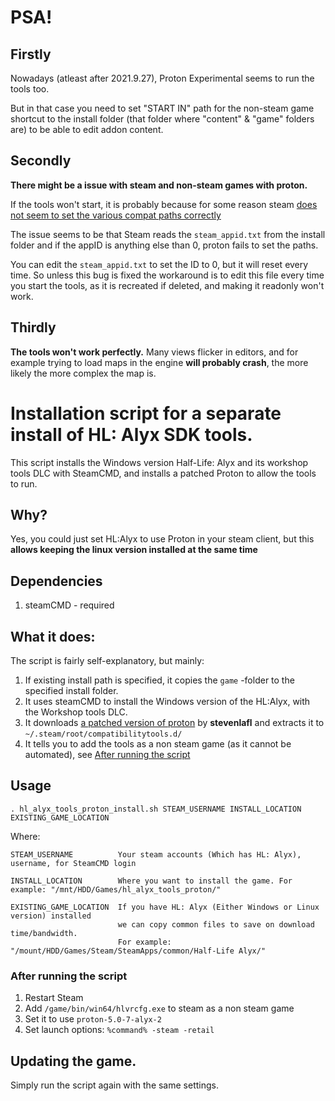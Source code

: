 # PSA!

## Firstly

Nowadays (atleast after 2021.9.27), Proton Experimental seems to run the tools too.

But in that case you need to set "START IN" path for the non-steam game shortcut to the install folder (that folder where "content" & "game" folders are) to be able to edit addon content.

## Secondly

**There might be a issue with steam and non-steam games with proton.**

If the tools won't start, it is probably because for some reason steam [does not seem to set the various compat paths correctly](https://github.com/ValveSoftware/steam-runtime/issues/467)

The issue seems to be that Steam reads the `steam_appid.txt` from the install folder and if the appID is anything else than 0, proton fails to set the paths.

You can edit the `steam_appid.txt` to set the ID to 0, but it will reset every time. So unless this bug is fixed the workaround is to edit this file every time you start the tools, as it is recreated if deleted, and making it readonly won't work.

## Thirdly

**The tools won't work perfectly.** Many views flicker in editors, and for example trying to load maps in the engine **will probably crash**, the more likely the more complex the map is.

# Installation script for a separate install of HL: Alyx SDK tools.

This script installs the Windows version Half-Life: Alyx and its workshop tools DLC with SteamCMD, and installs a patched Proton to allow the tools to run.

## Why?

Yes, you could just set HL:Alyx to use Proton in your steam client, but this **allows keeping the linux version installed at the same time**

## Dependencies

1. steamCMD - required

## What it does:

The script is fairly self-explanatory, but mainly:

1. If existing install path is specified, it copies the `game` -folder to the specified install folder.
2. It uses steamCMD to install the Windows version of the HL:Alyx, with the Workshop tools DLC.
3. It downloads [a patched version of proton](https://github.com/stevenlafl/Proton/releases/tag/proton-5.0-7-alyx-2) by **stevenlafl** and extracts it to `~/.steam/root/compatibilitytools.d/`
4. It tells you to add the tools as a non steam game (as it cannot be automated), see [After running the script](#after-running-the-script)

## Usage

`. hl_alyx_tools_proton_install.sh STEAM_USERNAME INSTALL_LOCATION EXISTING_GAME_LOCATION`

Where:

```
STEAM_USERNAME          Your steam accounts (Which has HL: Alyx), username, for SteamCMD login

INSTALL_LOCATION        Where you want to install the game. For example: "/mnt/HDD/Games/hl_alyx_tools_proton/"

EXISTING_GAME_LOCATION  If you have HL: Alyx (Either Windows or Linux version) installed
                        we can copy common files to save on download time/bandwidth.
                        For example: "/mount/HDD/Games/Steam/SteamApps/common/Half-Life Alyx/"
```

### After running the script

1. Restart Steam
2. Add `/game/bin/win64/hlvrcfg.exe` to steam as a non steam game
3. Set it to use `proton-5.0-7-alyx-2`
4. Set launch options: `%command% -steam -retail`

## Updating the game.

Simply run the script again with the same settings.
